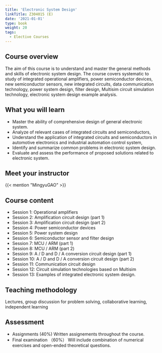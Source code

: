 ```yaml
---
title: 'Electronic System Design'
linkTitle: Z304015 (E)
date: '2021-01-01'
type: book
weight: 20
tags:
  - Elective Courses
---
```


<!--more-->

## Course overview

The aim of this course is to understand and master the general methods and skills of electronic system design. The course covers systematic to study of integrated operational amplifiers, power semiconductor devices, new semiconductor sensors, new integrated circuits, data communication technology, power system design, filter design, Multisim circuit simulation technology, electronic system design example analysis.

## What you will learn

- Master the ability of comprehensive design of general electronic system.
- Analyze of relevant cases of integrated circuits and semiconductors,
- Understand the application of integrated circuits and semiconductors in automotive electronics and industrial automation control system,
- Identify and summarize common problems in electronic system design.
- Evaluate and assess the performance of proposed solutions related to electronic system.

## Meet your instructor

{{< mention "MingyuGAO" >}}

## Course content

- Session 1: Operational amplifiers
- Session 2: Amplification circuit design (part 1)
- Session 3: Amplification circuit design (part 2)
- Session 4: Power semiconductor devices 
- Session 5: Power system design
- Session 6: Semiconductor sensor and filter design
- Session 7: MCU / ARM (part 1)
- Session 8: MCU / ARM (part 2)
- Session 9: A / D and D / A conversion circuit design (part 1)
- Session 10: A / D and D / A conversion circuit design (part 2)
- Session 11: Communication circuit design
- Session 12: Circuit simulation technologies based on Multisim
- Session 13: Examples of integrated electronic system design.

## Teaching methodology

Lectures, group discussion for problem solving, collaborative learning, independent learning

## Assessment

- Assignments (40%)
Written assignements throughout the course.
- Final examination （60%）
Will include combination of numerical exercises and open-ended theoretical questions.